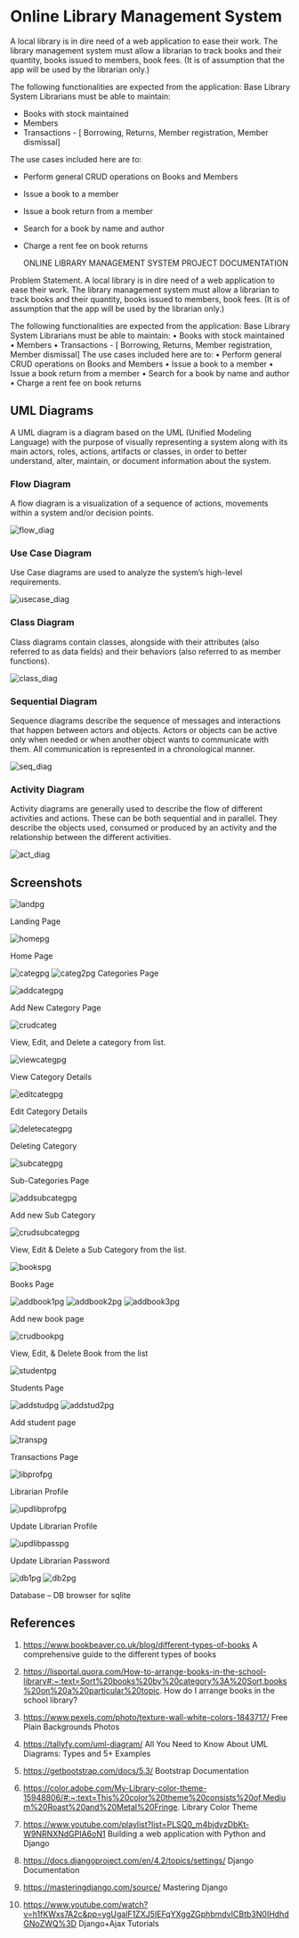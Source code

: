 # Online Library Management System

A local library is in dire need of a web application to ease their work. The library management system must allow a librarian to track books and their quantity, books issued to members, book fees. (It is of assumption that the app will be used by the librarian only.)

The following functionalities are expected from the application:
Base Library System
Librarians must be able to maintain:
- Books with stock maintained
- Members
- Transactions - [ Borrowing, Returns, Member registration, Member dismissal]
  
The use cases included here are to:
- Perform general CRUD operations on Books and Members
-	Issue a book to a member
- Issue a book return from a member
- Search for a book by name and author
- Charge a rent fee on book returns

  ONLINE LIBRARY MANAGEMENT SYSTEM
PROJECT DOCUMENTATION

Problem Statement.
A local library is in dire need of a web application to ease their work. The library management system must allow a librarian to track books and their quantity, books issued to members, book fees. (It is of assumption that the app will be used by the librarian only.)

The following functionalities are expected from the application:
Base Library System
Librarians must be able to maintain:
•	Books with stock maintained
•	Members
•	Transactions - [ Borrowing, Returns, Member registration, Member dismissal]
The use cases included here are to:
•	Perform general CRUD operations on Books and Members
•	Issue a book to a member
•	Issue a book return from a member
•	Search for a book by name and author
•	Charge a rent fee on book returns


## UML Diagrams
A UML diagram is a diagram based on the UML (Unified Modeling Language) with the purpose of visually representing a system along with its main actors, roles, actions, artifacts or classes, in order to better understand, alter, maintain, or document information about the system.

### Flow Diagram
A flow diagram is a visualization of a sequence of actions, movements within a system and/or decision points.

![flow_diag](/olms_screenshots/flowdiagram.PNG)

### Use Case Diagram
Use Case diagrams are used to analyze the system’s high-level requirements.

![usecase_diag](/olms_screenshots/usecase.png)

### Class Diagram
Class diagrams contain classes, alongside with their attributes (also referred to as data fields) and their behaviors (also referred to as member functions).

![class_diag](/olms_screenshots/classdiag.png)

### Sequential Diagram
Sequence diagrams describe the sequence of messages and interactions that happen between actors and objects. Actors or objects can be active only when needed or when another object wants to communicate with them. All communication is represented in a chronological manner.
 
![seq_diag](/olms_screenshots/seqdiag.png)

### Activity Diagram
Activity diagrams are generally used to describe the flow of different activities and actions. These can be both sequential and in parallel. They describe the objects used, consumed or produced by an activity and the relationship between the different activities. 

![act_diag](/olms_screenshots/activitydiag.png)


## Screenshots

![landpg](/olms_screenshots/landpage.png)
 
Landing Page

![homepg](/olms_screenshots/homepage.png)
 
Home Page

![categpg](/olms_screenshots/categ1.png)
![categ2pg](/olms_screenshots/categ2.png)
Categories Page

![addcategpg](/olms_screenshots/addcateg.png)

Add New Category Page

![crudcateg](/olms_screenshots/crudcateg.png)

View, Edit, and Delete a category from list.

![viewcategpg](/olms_screenshots/viewcateg.png)

View Category Details

![editcategpg](/olms_screenshots/editcateg.png)

Edit Category Details

![deletecategpg](/olms_screenshots/deletecateg.png)
 
Deleting Category

![subcategpg](/olms_screenshots/subcateg.png)
 
Sub-Categories Page

![addsubcategpg](/olms_screenshots/addsubcateg.png)

Add new Sub Category

![crudsubcategpg](/olms_screenshots/crudsubcateg.png)

View, Edit & Delete a Sub Category from the list.

![bookspg](/olms_screenshots/bookspage.png)
 
Books Page

![addbook1pg](/olms_screenshots/addbook.png)
![addbook2pg](/olms_screenshots/addbook2.png)
![addbook3pg](/olms_screenshots/addbook3.png)
 
Add new book page

![crudbookpg](/olms_screenshots/crudbook.png)
 
View, Edit, & Delete Book from the list

![studentpg](/olms_screenshots/studentpage.png)
 
Students Page

![addstudpg](/olms_screenshots/addstudent1.png)
![addstud2pg](/olms_screenshots/addstudent2.png)
 
Add student page

![transpg](/olms_screenshots/transactionspage.png)
 
Transactions Page

![libprofpg](/olms_screenshots/librarianprofile.png)
 
Librarian Profile

![updlibprofpg](/olms_screenshots/updatelibprofile.png)
 
Update Librarian Profile

![updlibpasspg](/olms_screenshots/updatelilbpassword.png)

Update Librarian Password

![db1pg](/olms_screenshots/db1.png)
![db2pg](/olms_screenshots/db2.png)

Database – DB browser for sqlite 
 









## References
1. https://www.bookbeaver.co.uk/blog/different-types-of-books A comprehensive guide to the different types of books
2. https://lisportal.quora.com/How-to-arrange-books-in-the-school-library#:~:text=Sort%20books%20by%20category%3A%20Sort,books%20on%20a%20particular%20topic. How do I arrange books in the school library?
3. https://www.pexels.com/photo/texture-wall-white-colors-1843717/ Free Plain Backgrounds Photos

4. https://tallyfy.com/uml-diagram/ All You Need to Know About UML Diagrams: Types and 5+ Examples
5. https://getbootstrap.com/docs/5.3/ Bootstrap Documentation
6. https://color.adobe.com/My-Library-color-theme-15948806/#:~:text=This%20color%20theme%20consists%20of,Medium%20Roast%20and%20Metal%20Fringe. Library Color Theme
7. https://www.youtube.com/playlist?list=PLSQ0_m4bjdvzDbKt-W9NRNXNdGPIA6oN1 Building a web application with Python and Django
8. https://docs.djangoproject.com/en/4.2/topics/settings/ Django Documentation
9. https://masteringdjango.com/source/ Mastering Django
10. https://www.youtube.com/watch?v=h1fKWxs7A2c&pp=ygUgalF1ZXJ5IEFqYXggZGphbmdvICBtb3N0IHdhdGNoZWQ%3D Django+Ajax Tutorials




